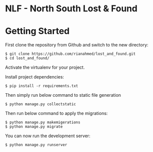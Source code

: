 # NLF - North South Lost & Found

# Getting Started

First clone the repository from Github and switch to the new directory:

    $ git clone https://github.com/rianahmed/lost_and_found.git
    $ cd lost_and_found/
    
Activate the virtualenv for your project.
    
Install project dependencies:

    $ pip install -r requirements.txt
    
    
Then simply run below command to static file generation

    $ python manage.py collectstatic
    
Then run below command to apply the migrations:

    $ python manage.py makemigerations
    $ python manage.py migrate
    
You can now run the development server:

    $ python manage.py runserver
